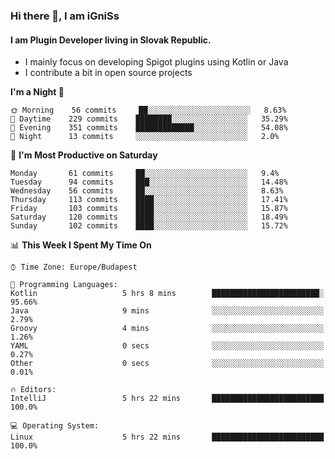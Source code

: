 ### Hi there 👋, I am iGniSs

#### I am Plugin Developer living in Slovak Republic.
- I mainly focus on developing Spigot plugins using Kotlin or Java
- I contribute a bit in open source projects

<!--START_SECTION:waka-->
**I'm a Night 🦉** 

```text
🌞 Morning    56 commits     ██░░░░░░░░░░░░░░░░░░░░░░░   8.63% 
🌆 Daytime    229 commits    ████████░░░░░░░░░░░░░░░░░   35.29% 
🌃 Evening    351 commits    █████████████░░░░░░░░░░░░   54.08% 
🌙 Night      13 commits     ░░░░░░░░░░░░░░░░░░░░░░░░░   2.0%

```
📅 **I'm Most Productive on Saturday** 

```text
Monday       61 commits     ██░░░░░░░░░░░░░░░░░░░░░░░   9.4% 
Tuesday      94 commits     ███░░░░░░░░░░░░░░░░░░░░░░   14.48% 
Wednesday    56 commits     ██░░░░░░░░░░░░░░░░░░░░░░░   8.63% 
Thursday     113 commits    ████░░░░░░░░░░░░░░░░░░░░░   17.41% 
Friday       103 commits    ████░░░░░░░░░░░░░░░░░░░░░   15.87% 
Saturday     120 commits    ████░░░░░░░░░░░░░░░░░░░░░   18.49% 
Sunday       102 commits    ████░░░░░░░░░░░░░░░░░░░░░   15.72%

```


📊 **This Week I Spent My Time On** 

```text
⌚︎ Time Zone: Europe/Budapest

💬 Programming Languages: 
Kotlin                   5 hrs 8 mins        ████████████████████████░   95.66% 
Java                     9 mins              ░░░░░░░░░░░░░░░░░░░░░░░░░   2.79% 
Groovy                   4 mins              ░░░░░░░░░░░░░░░░░░░░░░░░░   1.26% 
YAML                     0 secs              ░░░░░░░░░░░░░░░░░░░░░░░░░   0.27% 
Other                    0 secs              ░░░░░░░░░░░░░░░░░░░░░░░░░   0.01%

🔥 Editors: 
IntelliJ                 5 hrs 22 mins       █████████████████████████   100.0%

💻 Operating System: 
Linux                    5 hrs 22 mins       █████████████████████████   100.0%

```


<!--END_SECTION:waka-->